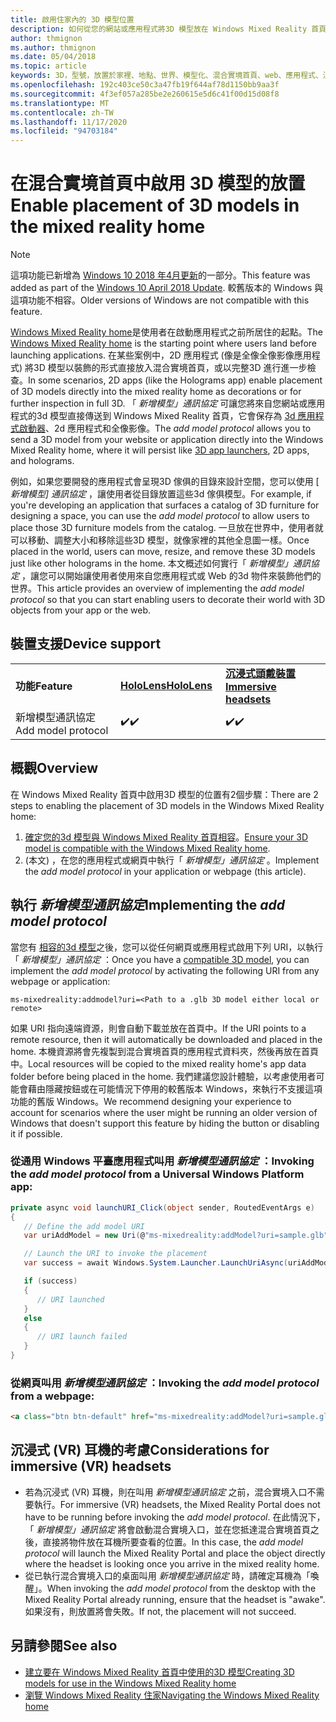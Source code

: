 ```yaml
---
title: 啟用住家內的 3D 模型位置
description: 如何從您的網站或應用程式將3D 模型放在 Windows Mixed Reality 首頁
author: thmignon
ms.author: thmignon
ms.date: 05/04/2018
ms.topic: article
keywords: 3D，型號，放置於家裡、地點、世界、模型化、混合實境首頁、web、應用程式、混合現實耳機、windows mixed reality 耳機、虛擬實境耳機
ms.openlocfilehash: 192c403ce50c3a47fb19f644af78d1150bb9aa3f
ms.sourcegitcommit: 4f3ef057a285be2e260615e5d6c41f00d15d08f8
ms.translationtype: MT
ms.contentlocale: zh-TW
ms.lasthandoff: 11/17/2020
ms.locfileid: "94703184"
---
```

# <a name="enable-placement-of-3d-models-in-the-mixed-reality-home"></a><span data-ttu-id="5613e-104">在混合實境首頁中啟用 3D 模型的放置</span><span class="sxs-lookup"><span data-stu-id="5613e-104">Enable placement of 3D models in the mixed reality home</span></span>

> [!NOTE]
> <span data-ttu-id="5613e-105">這項功能已新增為 [Windows 10 2018 年4月更新](https://docs.microsoft.com/windows/mixed-reality/enthusiast-guide/release-notes-april-2018)的一部分。</span><span class="sxs-lookup"><span data-stu-id="5613e-105">This feature was added as part of the [Windows 10 April 2018 Update](https://docs.microsoft.com/windows/mixed-reality/enthusiast-guide/release-notes-april-2018).</span></span> <span data-ttu-id="5613e-106">較舊版本的 Windows 與這項功能不相容。</span><span class="sxs-lookup"><span data-stu-id="5613e-106">Older versions of Windows are not compatible with this feature.</span></span>

<span data-ttu-id="5613e-107">[Windows Mixed Reality home](../discover/navigating-the-windows-mixed-reality-home.md)是使用者在啟動應用程式之前所居住的起點。</span><span class="sxs-lookup"><span data-stu-id="5613e-107">The [Windows Mixed Reality home](../discover/navigating-the-windows-mixed-reality-home.md) is the starting point where users land before launching applications.</span></span> <span data-ttu-id="5613e-108">在某些案例中，2D 應用程式 (像是全像全像影像應用程式) 將3D 模型以裝飾的形式直接放入混合實境首頁，或以完整3D 進行進一步檢查。</span><span class="sxs-lookup"><span data-stu-id="5613e-108">In some scenarios, 2D apps (like the Holograms app) enable placement of 3D models directly into the mixed reality home as decorations or for further inspection in full 3D.</span></span> <span data-ttu-id="5613e-109">「 *新增模型」通訊協定* 可讓您將來自您網站或應用程式的3d 模型直接傳送到 Windows Mixed Reality 首頁，它會保存為 [3d 應用程式啟動器](3d-app-launcher-design-guidance.md)、2d 應用程式和全像影像。</span><span class="sxs-lookup"><span data-stu-id="5613e-109">The *add model protocol* allows you to send a 3D model from your website or application directly into the Windows Mixed Reality home, where it will persist like [3D app launchers](3d-app-launcher-design-guidance.md), 2D apps, and holograms.</span></span> 

<span data-ttu-id="5613e-110">例如，如果您要開發的應用程式會呈現3D 傢俱的目錄來設計空間，您可以使用 [ *新增模型] 通訊協定* ，讓使用者從目錄放置這些3d 傢俱模型。</span><span class="sxs-lookup"><span data-stu-id="5613e-110">For example, if you're developing an application that surfaces a catalog of 3D furniture for designing a space, you can use the *add model protocol* to allow users to place those 3D furniture models from the catalog.</span></span> <span data-ttu-id="5613e-111">一旦放在世界中，使用者就可以移動、調整大小和移除這些3D 模型，就像家裡的其他全息圖一樣。</span><span class="sxs-lookup"><span data-stu-id="5613e-111">Once placed in the world, users can move, resize, and remove these 3D models just like other holograms in the home.</span></span> <span data-ttu-id="5613e-112">本文概述如何實行「 *新增模型」通訊協定* ，讓您可以開始讓使用者使用來自您應用程式或 Web 的3d 物件來裝飾他們的世界。</span><span class="sxs-lookup"><span data-stu-id="5613e-112">This article provides an overview of implementing the *add model protocol* so that you can start enabling users to decorate their world with 3D objects from your app or the web.</span></span>

## <a name="device-support"></a><span data-ttu-id="5613e-113">裝置支援</span><span class="sxs-lookup"><span data-stu-id="5613e-113">Device support</span></span>

<table>
    <colgroup>
    <col width="33%" />
    <col width="33%" />
    <col width="33%" />
    </colgroup>
    <tr>
        <td><span data-ttu-id="5613e-114"><strong>功能</strong></span><span class="sxs-lookup"><span data-stu-id="5613e-114"><strong>Feature</strong></span></span></td>
        <td><span data-ttu-id="5613e-115"><a href="../hololens-hardware-details.md"><strong>HoloLens</strong></a></span><span class="sxs-lookup"><span data-stu-id="5613e-115"><a href="../hololens-hardware-details.md"><strong>HoloLens</strong></a></span></span></td>
        <td><span data-ttu-id="5613e-116"><a href="../discover/immersive-headset-hardware-details.md"><strong>沉浸式頭戴裝置</strong></a></span><span class="sxs-lookup"><span data-stu-id="5613e-116"><a href="../discover/immersive-headset-hardware-details.md"><strong>Immersive headsets</strong></a></span></span></td>
    </tr>
     <tr>
        <td><span data-ttu-id="5613e-117">新增模型通訊協定</span><span class="sxs-lookup"><span data-stu-id="5613e-117">Add model protocol</span></span></td>
        <td><span data-ttu-id="5613e-118">✔️</span><span class="sxs-lookup"><span data-stu-id="5613e-118">✔️</span></span></td>
        <td><span data-ttu-id="5613e-119">✔️</span><span class="sxs-lookup"><span data-stu-id="5613e-119">✔️</span></span></td>
    </tr>
</table>

## <a name="overview"></a><span data-ttu-id="5613e-120">概觀</span><span class="sxs-lookup"><span data-stu-id="5613e-120">Overview</span></span>

<span data-ttu-id="5613e-121">在 Windows Mixed Reality 首頁中啟用3D 模型的位置有2個步驟：</span><span class="sxs-lookup"><span data-stu-id="5613e-121">There are 2 steps to enabling the placement of 3D models in the Windows Mixed Reality home:</span></span>
1. <span data-ttu-id="5613e-122">[確定您的3d 模型與 Windows Mixed Reality 首頁相容](creating-3d-models-for-use-in-the-windows-mixed-reality-home.md)。</span><span class="sxs-lookup"><span data-stu-id="5613e-122">[Ensure your 3D model is compatible with the Windows Mixed Reality home](creating-3d-models-for-use-in-the-windows-mixed-reality-home.md).</span></span>
2. <span data-ttu-id="5613e-123"> (本文) ，在您的應用程式或網頁中執行「 *新增模型」通訊協定* 。</span><span class="sxs-lookup"><span data-stu-id="5613e-123">Implement the *add model protocol* in your application or webpage (this article).</span></span>

## <a name="implementing-the-add-model-protocol"></a><span data-ttu-id="5613e-124">執行 *新增模型通訊協定*</span><span class="sxs-lookup"><span data-stu-id="5613e-124">Implementing the *add model protocol*</span></span>

<span data-ttu-id="5613e-125">當您有 [相容的3d 模型](creating-3d-models-for-use-in-the-windows-mixed-reality-home.md)之後，您可以從任何網頁或應用程式啟用下列 URI，以執行「 *新增模型」通訊協定* ：</span><span class="sxs-lookup"><span data-stu-id="5613e-125">Once you have a [compatible 3D model](creating-3d-models-for-use-in-the-windows-mixed-reality-home.md), you can implement the *add model protocol* by activating the following URI from any webpage or application:</span></span>

```
ms-mixedreality:addmodel?uri=<Path to a .glb 3D model either local or remote>
```

<span data-ttu-id="5613e-126">如果 URI 指向遠端資源，則會自動下載並放在首頁中。</span><span class="sxs-lookup"><span data-stu-id="5613e-126">If the URI points to a remote resource, then it will automatically be downloaded and placed in the home.</span></span> <span data-ttu-id="5613e-127">本機資源將會先複製到混合實境首頁的應用程式資料夾，然後再放在首頁中。</span><span class="sxs-lookup"><span data-stu-id="5613e-127">Local resources will be copied to the mixed reality home's app data folder before being placed in the home.</span></span> <span data-ttu-id="5613e-128">我們建議您設計體驗，以考慮使用者可能會藉由隱藏按鈕或在可能情況下停用的較舊版本 Windows，來執行不支援這項功能的舊版 Windows。</span><span class="sxs-lookup"><span data-stu-id="5613e-128">We recommend designing your experience to account for scenarios where the user might be running an older version of Windows that doesn't support this feature by hiding the button or disabling it if possible.</span></span> 

### <a name="invoking-the-add-model-protocol-from-a-universal-windows-platform-app"></a><span data-ttu-id="5613e-129">從通用 Windows 平臺應用程式叫用 *新增模型通訊協定* ：</span><span class="sxs-lookup"><span data-stu-id="5613e-129">Invoking the *add model protocol* from a Universal Windows Platform app:</span></span>

```C#
private async void launchURI_Click(object sender, RoutedEventArgs e)
{
   // Define the add model URI
   var uriAddModel = new Uri(@"ms-mixedreality:addModel?uri=sample.glb");

   // Launch the URI to invoke the placement
   var success = await Windows.System.Launcher.LaunchUriAsync(uriAddModel);

   if (success)
   {
      // URI launched
   }
   else
   {
      // URI launch failed
   }
}
```

### <a name="invoking-the-add-model-protocol-from-a-webpage"></a><span data-ttu-id="5613e-130">從網頁叫用 *新增模型通訊協定* ：</span><span class="sxs-lookup"><span data-stu-id="5613e-130">Invoking the *add model protocol* from a webpage:</span></span>

```html
<a class="btn btn-default" href="ms-mixedreality:addModel?uri=sample.glb"> Place 3D Model </a>
```

## <a name="considerations-for-immersive-vr-headsets"></a><span data-ttu-id="5613e-131">沉浸式 (VR) 耳機的考慮</span><span class="sxs-lookup"><span data-stu-id="5613e-131">Considerations for immersive (VR) headsets</span></span>

* <span data-ttu-id="5613e-132">若為沉浸式 (VR) 耳機，則在叫用 *新增模型通訊協定* 之前，混合實境入口不需要執行。</span><span class="sxs-lookup"><span data-stu-id="5613e-132">For immersive (VR) headsets, the Mixed Reality Portal does not have to be running before invoking the *add model protocol*.</span></span> <span data-ttu-id="5613e-133">在此情況下，「 *新增模型」通訊協定* 將會啟動混合實境入口，並在您抵達混合實境首頁之後，直接將物件放在耳機所要查看的位置。</span><span class="sxs-lookup"><span data-stu-id="5613e-133">In this case, the *add model protocol* will launch the Mixed Reality Portal and place the object directly where the headset is looking once you arrive in the mixed reality home.</span></span> 
* <span data-ttu-id="5613e-134">從已執行混合實境入口的桌面叫用 *新增模型通訊協定* 時，請確定耳機為「喚醒」。</span><span class="sxs-lookup"><span data-stu-id="5613e-134">When invoking the *add model protocol* from the desktop with the Mixed Reality Portal already running, ensure that the headset is "awake".</span></span> <span data-ttu-id="5613e-135">如果沒有，則放置將會失敗。</span><span class="sxs-lookup"><span data-stu-id="5613e-135">If not, the placement will not succeed.</span></span> 

## <a name="see-also"></a><span data-ttu-id="5613e-136">另請參閱</span><span class="sxs-lookup"><span data-stu-id="5613e-136">See also</span></span>

* [<span data-ttu-id="5613e-137">建立要在 Windows Mixed Reality 首頁中使用的3D 模型</span><span class="sxs-lookup"><span data-stu-id="5613e-137">Creating 3D models for use in the Windows Mixed Reality home</span></span>](creating-3d-models-for-use-in-the-windows-mixed-reality-home.md)
* [<span data-ttu-id="5613e-138">瀏覽 Windows Mixed Reality 住家</span><span class="sxs-lookup"><span data-stu-id="5613e-138">Navigating the Windows Mixed Reality home</span></span>](../discover/navigating-the-windows-mixed-reality-home.md)
